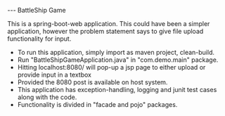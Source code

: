 --- BattleShip Game

This is a spring-boot-web application. This could have been a simpler application, however the problem statement says to give file upload functionality for input.

* To run this application, simply import as maven project, clean-build.
* Run "BattleShipGameApplication.java" in "com.demo.main" package.
* Hitting localhost:8080/ will pop-up a jsp page to either upload or provide input in a textbox
* Provided the 8080 post is available on host system.
* This application has exception-handling, logging and junit test cases along with the code.
* Functionality is divided in "facade and pojo" packages.



